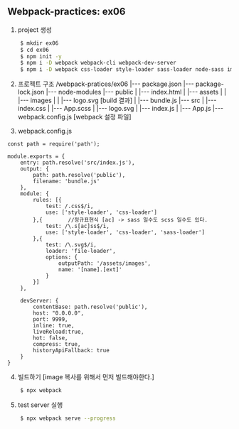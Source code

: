 ## Webpack-practices: ex06
1. project 생성
``` bash
    $ mkdir ex06
    $ cd ex06
    $ npm init -y
    $ npm i -D webpack webpack-cli webpack-dev-server
    $ npm i -D webpack css-loader style-loader sass-loader node-sass image-loader
```

2. 프로젝트 구조
/webpack-pratices/ex06
    |--- package.json
    |--- package-lock.json
    |--- node-modules
    |--- public
    |       |--- index.html
    |       |--- assets
    |       |       |--- images
    |       |             |--- logo.svg [build 결과]
    |       |--- bundle.js
    |--- src
    |       |--- index.css
    |       |--- App.scss
    |       |--- logo.svg
    |       |--- index.js
    |       |--- App.js
    |--- webpack.config.js [webpack 설정 파일]

3. webpack.config.js
```
const path = require('path');

module.exports = {
    entry: path.resolve('src/index.js'),
    output: {
        path: path.resolve('public'),
        filename: 'bundle.js'
    },
    module: {
        rules: [{
            test: /.css$/i,
            use: ['style-loader', 'css-loader']
        },{        //정규표현식 [ac] -> sass 일수도 scss 일수도 있다.
            test: /\.s[ac]ss$/i,
            use: ['style-loader', 'css-loader', 'sass-loader']
        },{
            test: /\.svg$/i,
            loader: 'file-loader',
            options: {
                outputPath: '/assets/images',
                name: '[name].[ext]'
            }
        }]
    },

    devServer: {
        contentBase: path.resolve('public'),
        host: "0.0.0.0",
        port: 9999,
        inline: true,
        liveReload:true,
        hot: false,
        compress: true,
        historyApiFallback: true
    }
}
```

4. 빌드하기 [image 복사를 위해서 먼저 빌드해야한다.]
``` bash
    $ npx webpack
```

5. test server 실행
``` bash
    $ npx webpack serve --progress
```
